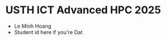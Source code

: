 USTH ICT Advanced HPC 2025
=================================

* Le Minh Hoang
* Student id here if you're Dat
